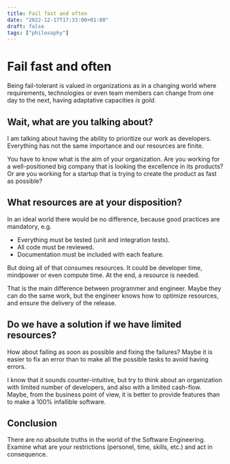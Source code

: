 ```yaml
---
title: Fail fast and often
date: "2022-12-17T17:33:00+01:00"
draft: false
tags: ["philosophy"]
---
```


# Fail fast and often

Being fail-tolerant is valued in organizations as in a changing
world where requirements, technologies or even team members
can change from one day to the next, having adaptative capacities *is gold*.

## Wait, what are you talking about?

I am talking about having the ability to prioritize
our work as developers. Everything has not the same
importance and our resources are finite.

You have to know what is the aim of your organization.
Are you working for a well-positioned big company that
is looking the excellence in its products? Or are you
working for a startup that is trying to create the product
as fast as possible?

## What resources are at your disposition?

In an ideal world there would be no difference, because
good practices are mandatory, e.g.

- Everything must be tested (unit and integration tests).
- All code must be reviewed.
- Documentation must be included with each feature.

But doing all of that consumes resources. It could be
developer time, mindpower or even compute time. At the
end, a resource is needed.

That is the main difference between programmer and engineer.
Maybe they can do the same work, but the engineer knows how to
optimize resources, and ensure the delivery of the release.

## Do we have a solution if we have limited resources?

How about failing as soon as possible and fixing the failures?
Maybe it is easier to fix an error than to make all the possible
tasks to avoid having errors.

I know that it sounds counter-intuitive, but try to think about
an organization with limited number of developers, and also with a
limited cash-flow. Maybe, from the business point of view, it is
better to provide features than to make a 100% infallible software.


## Conclusion

There are no absolute truths in the world of the Software Engineering.
Examine what are your restrictions (personel, time, skills, etc.) and
act in consequence.
